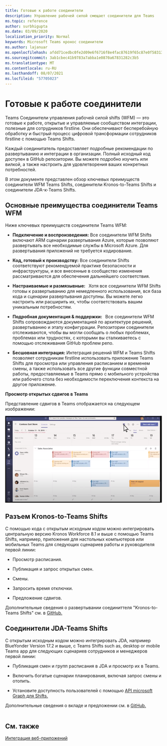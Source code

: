 ```yaml
---
title: Готовые к работе соединители
description: Управление рабочей силой смещает соединители для Teams
ms.topic: reference
author: surbhigupta
ms.date: 03/09/2020
localization_priority: Normal
keywords: Microsoft Teams кронос соединители
ms.author: lajanuar
ms.openlocfilehash: afdd71cedbc0fe2d09e6f6716f8e4fac87619f65c87e0f5831379e3a2b4ee2e3
ms.sourcegitcommit: 3ab1cbec41b9783a7abba1e0870a67831282c3b5
ms.translationtype: MT
ms.contentlocale: ru-RU
ms.lasthandoff: 08/07/2021
ms.locfileid: "57705023"
---
```

# <a name="production-ready-shifts-connectors"></a>Готовые к работе соединители  

Teams Соединители управления рабочей силой shifts (WFM) — это готовые к работе, открытые и управляемые сообществом интеграции, полезные для сотрудников firstline. Они обеспечивают бесперебойную обработку и быстрый процесс цифровой трансформации сотрудников firstline с помощью Teams Shifts. 

Каждый соединитатель предоставляет подробные рекомендации по развертыванию и интеграции в организации. Полный исходный код доступен в GitHub репозитории. Вы можете подробно изучить или вилкой, а также настроить для удовлетворения ваших конкретных потребностей.   

В этом документе представлен обзор ключевых преимуществ соединители WFM Teams Shifts, соединители Kronos-to-Teams Shifts и соединители JDA-к-Teams Shifts.

## <a name="key-benefits-of-teams-shifts-wfm-connectors"></a>Основные преимущества соединители Teams WFM

Ниже ключевых преимуществ соединители Teams WFM:

* **Подключение и воспроизведения:** Все соединители WFM Shifts включают ARM сценарии развертывания Azure, которые позволяют развертывать все необходимые службы в Microsoft Azure. Для развертывания приложений не требуется кодирование.

* **Код, готовый к производству:** Все соединители Shifts соответствуют рекомендуемой практике безопасности и инфраструктуры, и все внесенные в сообщество изменения рассматриваются для обеспечения дальнейшего соответствия.

* **Настраиваемые и размязывные:**   Хотя все соединители WFM Shifts готовы к развертыванию для немедленного использования, вся база кода и сценарии развертывания доступны. Вы можете легко настроить или расширить их, чтобы соответствовать вашим уникальным потребностям.

* **Подробная документация & поддержки:**   Все соединители WFM Shifts сопровождаются документацией по архитектуре решений, развертыванию и этапу конфигурации. Репозитории соединители отслеживаются, чтобы вы могли сообщать о любых проблемах, проблемах или трудностях, с которыми вы сталкиваетесь с помощью отслеживания GitHub проблем репо.

* **Бесшовная интеграция:** Интеграция решений WFM и Teams Shifts позволяет сотрудникам firstline использовать приложение Teams Shifts для просмотра или управления расписанием и временем смены, а также использовать все другие функции совместной работы, предоставляемые в Teams прямо с мобильного устройства или рабочего стола без необходимости переключения контекста на другое приложение.  

**Просмотр открытых сдвигов в Teams** 

Представление сдвигов в Teams отображается на следующем изображении: 

![Открытые сдвиги в Teams](../assets/images/teams-open-shifts-view.png)

## <a name="kronos-to-teams-shifts-connector"></a>Разъем Kronos-to-Teams Shifts

С помощью кода с открытым исходным кодом можно интегрировать центральную версию Kronos Workforce 8.1 и выше с помощью Teams Shifts, например, приложения для настольных компьютеров или мобильных Teams для следующих сценариев работы и руководителя первой линии:

* Просмотр расписания.

* Публикация и запрос открытых смен.

* Смены.

* Запросить время отключки.

* Предложение сдвигов.

Дополнительные сведения о развертывании соединиттеля "Kronos-to-Teams Shifts" см. в [GitHub.](https://aka.ms/KronosShiftsConnector)

## <a name="jda-to-teams-shifts-connector"></a>Соединители JDA-Teams Shifts

С открытым исходным кодом можно интегрировать JDA, например BlueYonder Version 17.2 и выше, с Teams Shifts such as, desktop or mobile Teams app для следующих сценариев сотрудников и менеджеров первой линии:

* Публикация смен и групп расписания в JDA и просмотр их в Teams.

* Включить богатые сценарии планирования, включая запрос смены и отопить.

* Установите доступность пользователей с помощью [API microsoft Graph для Shifts.](/graph/api/resources/shift?view=graph-rest-beta&preserve-view=true)

Дополнительные сведения о вкладе и предложении см. в [GitHub.](https://aka.ms/JDAShiftsConnector)</br></br>

## <a name="see-also"></a>См. также

[Интеграция веб-приложений](~/samples/integrate-web-apps-overview.md)
